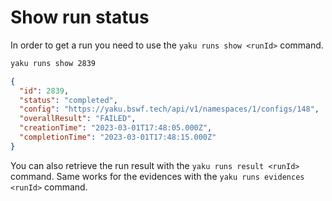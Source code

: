 <!--
SPDX-FileCopyrightText: 2024 grow platform GmbH

SPDX-License-Identifier: MIT
-->

# Show run status

In order to get a run you need to use the `yaku runs show <runId>` command.

```bash
yaku runs show 2839
```

```json
{
  "id": 2839,
  "status": "completed",
  "config": "https://yaku.bswf.tech/api/v1/namespaces/1/configs/148",
  "overallResult": "FAILED",
  "creationTime": "2023-03-01T17:48:05.000Z",
  "completionTime": "2023-03-01T17:48:15.000Z"
}
```

You can also retrieve the run result with the `yaku runs result <runId>` command.
Same works for the evidences with the `yaku runs evidences <runId>` command.
